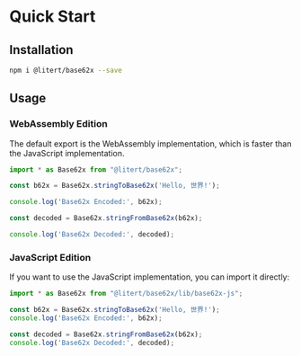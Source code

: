 # Quick Start

## Installation

```sh
npm i @litert/base62x --save
```

## Usage

### WebAssembly Edition

The default export is the WebAssembly implementation, which is faster than the JavaScript implementation.

```ts
import * as Base62x from "@litert/base62x";

const b62x = Base62x.stringToBase62x('Hello, 世界!');

console.log('Base62x Encoded:', b62x);

const decoded = Base62x.stringFromBase62x(b62x);

console.log('Base62x Decoded:', decoded);
```

### JavaScript Edition

If you want to use the JavaScript implementation, you can import it directly:

```ts
import * as Base62x from "@litert/base62x/lib/base62x-js";

const b62x = Base62x.stringToBase62x('Hello, 世界!');
console.log('Base62x Encoded:', b62x);

const decoded = Base62x.stringFromBase62x(b62x);
console.log('Base62x Decoded:', decoded);
```